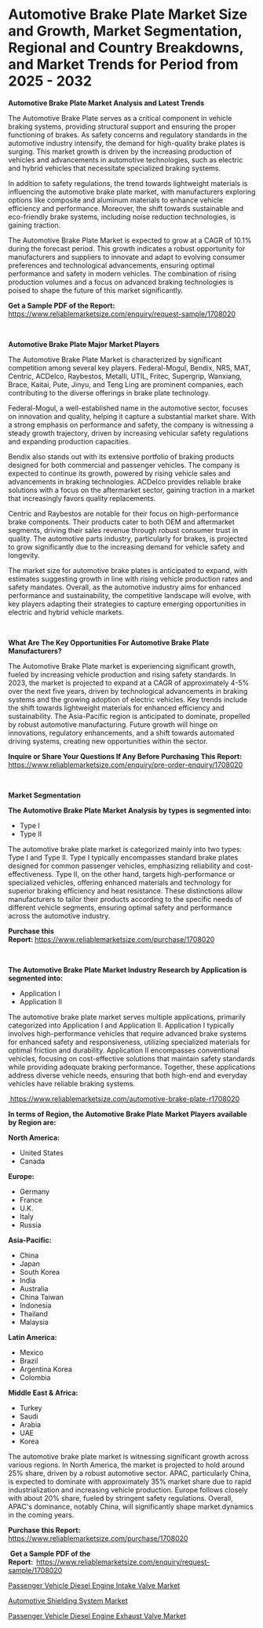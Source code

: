 <p><h1>Automotive Brake Plate Market Size and Growth, Market Segmentation, Regional and Country Breakdowns, and Market Trends for Period from 2025 -  2032</h1></p><p><strong>Automotive Brake Plate Market Analysis and Latest Trends</strong></p>
<p><p>The Automotive Brake Plate serves as a critical component in vehicle braking systems, providing structural support and ensuring the proper functioning of brakes. As safety concerns and regulatory standards in the automotive industry intensify, the demand for high-quality brake plates is surging. This market growth is driven by the increasing production of vehicles and advancements in automotive technologies, such as electric and hybrid vehicles that necessitate specialized braking systems.</p><p>In addition to safety regulations, the trend towards lightweight materials is influencing the automotive brake plate market, with manufacturers exploring options like composite and aluminum materials to enhance vehicle efficiency and performance. Moreover, the shift towards sustainable and eco-friendly brake systems, including noise reduction technologies, is gaining traction.</p><p>The Automotive Brake Plate Market is expected to grow at a CAGR of 10.1% during the forecast period. This growth indicates a robust opportunity for manufacturers and suppliers to innovate and adapt to evolving consumer preferences and technological advancements, ensuring optimal performance and safety in modern vehicles. The combination of rising production volumes and a focus on advanced braking technologies is poised to shape the future of this market significantly.</p></p>
<p><strong>Get a Sample PDF of the Report:&nbsp;</strong> <a href="https://www.reliablemarketsize.com/enquiry/request-sample/1708020?utm_campaign=1103&utm_medium=2&utm_source=Github&utm_content=ia&utm_term=25032025&utm_id=automotive-brake-plate">https://www.reliablemarketsize.com/enquiry/request-sample/1708020</a></p>
<p>&nbsp;</p>
<p><strong>Automotive Brake Plate Major Market Players</strong></p>
<p><p>The Automotive Brake Plate Market is characterized by significant competition among several key players. Federal-Mogul, Bendix, NRS, MAT, Centric, ACDelco, Raybestos, Metalli, UTIL, Fritec, Supergrip, Wanxiang, Brace, Kaitai, Pute, Jinyu, and Teng Ling are prominent companies, each contributing to the diverse offerings in brake plate technology.</p><p>Federal-Mogul, a well-established name in the automotive sector, focuses on innovation and quality, helping it capture a substantial market share. With a strong emphasis on performance and safety, the company is witnessing a steady growth trajectory, driven by increasing vehicular safety regulations and expanding production capacities. </p><p>Bendix also stands out with its extensive portfolio of braking products designed for both commercial and passenger vehicles. The company is expected to continue its growth, powered by rising vehicle sales and advancements in braking technologies. ACDelco provides reliable brake solutions with a focus on the aftermarket sector, gaining traction in a market that increasingly favors quality replacements.</p><p>Centric and Raybestos are notable for their focus on high-performance brake components. Their products cater to both OEM and aftermarket segments, driving their sales revenue through robust consumer trust in quality. The automotive parts industry, particularly for brakes, is projected to grow significantly due to the increasing demand for vehicle safety and longevity. </p><p>The market size for automotive brake plates is anticipated to expand, with estimates suggesting growth in line with rising vehicle production rates and safety mandates. Overall, as the automotive industry aims for enhanced performance and sustainability, the competitive landscape will evolve, with key players adapting their strategies to capture emerging opportunities in electric and hybrid vehicle markets.</p></p>
<p>&nbsp;</p>
<p><strong>What Are The Key Opportunities For Automotive Brake Plate Manufacturers?</strong></p>
<p><p>The Automotive Brake Plate market is experiencing significant growth, fueled by increasing vehicle production and rising safety standards. In 2023, the market is projected to expand at a CAGR of approximately 4-5% over the next five years, driven by technological advancements in braking systems and the growing adoption of electric vehicles. Key trends include the shift towards lightweight materials for enhanced efficiency and sustainability. The Asia-Pacific region is anticipated to dominate, propelled by robust automotive manufacturing. Future growth will hinge on innovations, regulatory enhancements, and a shift towards automated driving systems, creating new opportunities within the sector.</p></p>
<p><strong>Inquire or Share Your Questions If Any Before Purchasing This Report:</strong> <a href="https://www.reliablemarketsize.com/enquiry/pre-order-enquiry/1708020?utm_campaign=1103&utm_medium=2&utm_source=Github&utm_content=ia&utm_term=25032025&utm_id=automotive-brake-plate">https://www.reliablemarketsize.com/enquiry/pre-order-enquiry/1708020</a></p>
<p>&nbsp;</p>
<p><strong>Market Segmentation</strong></p>
<p><strong>The Automotive Brake Plate Market Analysis by types is segmented into:</strong></p>
<p><ul><li>Type I</li><li>Type II</li></ul></p>
<p><p>The automotive brake plate market is categorized mainly into two types: Type I and Type II. Type I typically encompasses standard brake plates designed for common passenger vehicles, emphasizing reliability and cost-effectiveness. Type II, on the other hand, targets high-performance or specialized vehicles, offering enhanced materials and technology for superior braking efficiency and heat resistance. These distinctions allow manufacturers to tailor their products according to the specific needs of different vehicle segments, ensuring optimal safety and performance across the automotive industry.</p></p>
<p><strong>Purchase this Report:&nbsp;</strong><a href="https://www.reliablemarketsize.com/purchase/1708020?utm_campaign=1103&utm_medium=2&utm_source=Github&utm_content=ia&utm_term=25032025&utm_id=automotive-brake-plate">https://www.reliablemarketsize.com/purchase/1708020</a></p>
<p>&nbsp;</p>
<p><strong>The Automotive Brake Plate Market Industry Research by Application is segmented into:</strong></p>
<p><ul><li>Application I</li><li>Application II</li></ul></p>
<p><p>The automotive brake plate market serves multiple applications, primarily categorized into Application I and Application II. Application I typically involves high-performance vehicles that require advanced brake systems for enhanced safety and responsiveness, utilizing specialized materials for optimal friction and durability. Application II encompasses conventional vehicles, focusing on cost-effective solutions that maintain safety standards while providing adequate braking performance. Together, these applications address diverse vehicle needs, ensuring that both high-end and everyday vehicles have reliable braking systems.</p></p>
<p><a href="https://www.reliablemarketsize.com/automotive-brake-plate-r1708020?utm_campaign=1103&utm_medium=2&utm_source=Github&utm_content=ia&utm_term=25032025&utm_id=automotive-brake-plate">&nbsp;https://www.reliablemarketsize.com/automotive-brake-plate-r1708020</a></p>
<p><strong>In terms of Region, the Automotive Brake Plate Market Players available by Region are:</strong></p>
<p>
    <p> <strong> North America: </strong>
        <ul>
            <li>United States</li>
            <li>Canada</li>
        </ul>
        </p> 
    <p> <strong> Europe: </strong>
        <ul>
            <li>Germany</li>
            <li>France</li>
            <li>U.K.</li>
            <li>Italy</li>
            <li>Russia</li>
        </ul>
        </p> 
    <p> <strong> Asia-Pacific: </strong>
        <ul>
            <li>China</li>
            <li>Japan</li>
            <li>South Korea</li>
            <li>India</li>
            <li>Australia</li>
            <li>China Taiwan</li>
            <li>Indonesia</li>
            <li>Thailand</li>
            <li>Malaysia</li>
        </ul>
        </p> 
    <p> <strong> Latin America: </strong>
        <ul>
            <li>Mexico</li>
            <li>Brazil</li>
            <li>Argentina Korea</li>
            <li>Colombia</li>
        </ul>
        </p> 
    <p> <strong> Middle East & Africa: </strong>
        <ul>
            <li>Turkey</li>
            <li>Saudi</li>
            <li>Arabia</li>
            <li>UAE</li>
            <li>Korea</li>
        </ul>
    </p>
    </p>
<p><p>The automotive brake plate market is witnessing significant growth across various regions. In North America, the market is projected to hold around 25% share, driven by a robust automotive sector. APAC, particularly China, is expected to dominate with approximately 35% market share due to rapid industrialization and increasing vehicle production. Europe follows closely with about 20% share, fueled by stringent safety regulations. Overall, APAC's dominance, notably China, will significantly shape market dynamics in the coming years.</p></p>
<p><strong>Purchase this Report: </strong><a href="https://www.reliablemarketsize.com/purchase/1708020?utm_campaign=1103&utm_medium=2&utm_source=Github&utm_content=ia&utm_term=25032025&utm_id=automotive-brake-plate">https://www.reliablemarketsize.com/purchase/1708020</a></p>
<p>&nbsp;<strong>Get a Sample PDF of the Report:&nbsp;&nbsp;</strong><a href="https://www.reliablemarketsize.com/enquiry/request-sample/1708020?utm_campaign=1103&utm_medium=2&utm_source=Github&utm_content=ia&utm_term=25032025&utm_id=automotive-brake-plate">https://www.reliablemarketsize.com/enquiry/request-sample/1708020</a></p>
<p><strong></strong></p>
<p><p><a href="https://github.com/auriashetzxj/Market-Research-Report-List-1/blob/main/passenger-vehicle-diesel-engine-intake-valve-market.md?utm_campaign=1103&utm_medium=2&utm_source=Github&utm_content=ia&utm_term=25032025&utm_id=automotive-brake-plate">Passenger Vehicle Diesel Engine Intake Valve Market</a></p><p><a href="https://github.com/wycheelwayeu/Market-Research-Report-List-1/blob/main/automotive-shielding-system-market.md?utm_campaign=1103&utm_medium=2&utm_source=Github&utm_content=ia&utm_term=25032025&utm_id=automotive-brake-plate">Automotive Shielding System Market</a></p><p><a href="https://github.com/gdfhhhj/Market-Research-Report-List-7/blob/main/passenger-vehicle-diesel-engine-exhaust-valve-market.md?utm_campaign=1103&utm_medium=2&utm_source=Github&utm_content=ia&utm_term=25032025&utm_id=automotive-brake-plate">Passenger Vehicle Diesel Engine Exhaust Valve Market</a></p></p>